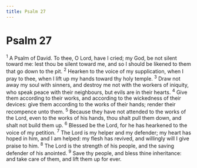 ```yaml
---
title: Psalm 27
---
```

# Psalm 27

<sup>1</sup> A Psalm of David. To thee, O Lord, have I cried; my God, be not silent toward me: lest thou be silent toward me, and so I should be likened to them that go down to the pit. <sup>2</sup> Hearken to the voice of my supplication, when I pray to thee, when I lift up my hands toward thy holy temple. <sup>3</sup> Draw not away my soul with sinners, and destroy me not with the workers of iniquity, who speak peace with their neighbours, but evils are in their hearts. <sup>4</sup> Give them according to their works, and according to the wickedness of their devices: give them according to the works of their hands; render their recompence unto them. <sup>5</sup> Because they have not attended to the works of the Lord, even to the works of his hands, thou shalt pull them down, and shalt not build them up. <sup>6</sup> Blessed be the Lord, for he has hearkened to the voice of my petition. <sup>7</sup> The Lord is my helper and my defender; my heart has hoped in him, and I am helped: my flesh has revived, and willingly will I give praise to him. <sup>8</sup> The Lord is the strength of his people, and the saving defender of his anointed. <sup>9</sup> Save thy people, and bless thine inheritance: and take care of them, and lift them up for ever. 